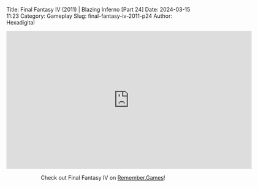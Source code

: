 Title: Final Fantasy IV (2011) | Blazing Inferno [Part 24]
Date: 2024-03-15 11:23
Category: Gameplay
Slug: final-fantasy-iv-2011-p24
Author: Hexadigital

<center><iframe src="https://www.youtube.com/embed/Zp4mSc5cXRU?feature=oembed" allow="accelerometer; autoplay; encrypted-media; gyroscope; picture-in-picture" width="640" height="360" frameborder="0"></iframe>

Check out Final Fantasy IV on [Remember.Games](https://remember.games/game/7757/final-fantasy-iv-the-complete-collection/)!</center>